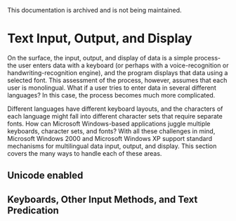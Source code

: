 This documentation is archived and is not being maintained.

# Text Input, Output, and Display

On the surface, the input, output, and display of data is a simple process-the user enters data with a keyboard (or perhaps with a voice-recognition or handwriting-recognition engine), and the program displays that data using a selected font. This assessment of the process, however, assumes that each user is monolingual. What if a user tries to enter data in several different languages? In this case, the process becomes much more complicated.

Different languages have different keyboard layouts, and the characters of each language might fall into different character sets that require separate fonts. How can Microsoft Windows-based applications juggle multiple keyboards, character sets, and fonts? With all these challenges in mind, Microsoft Windows 2000 and Microsoft Windows XP support standard mechanisms for multilingual data input, output, and display. This section covers the many ways to handle each of these areas.

[](https://msdn.microsoft.com/en-us/library/mt808064)
## Unicode enabled

[](https://msdn.microsoft.com/en-us/library/mt808069)
## Keyboards, Other Input Methods, and Text Predication


